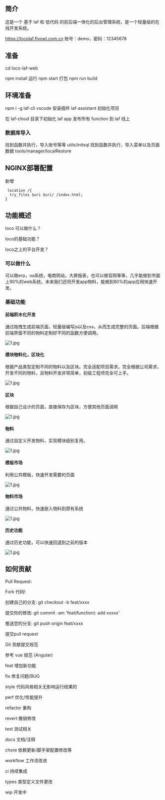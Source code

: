 ## 简介
这是一个 基于 laf 和 低代码 的前后端一体化的后台管理系统，是一个轻量级的在线开发系统。


https://locolaf.flyowl.com.cn
账号：demo，密码：12345678

## 准备

cd loco-laf-web

npm install
运行
npm start
打包
npm run build


## 环境准备

npm i -g laf-cli
vscode 安装插件 laf-assistant
初始化项目

在 laf-cloud 目录下初始化 laf app
发布所有 function 到 laf 线上

### 数据库导入

找到函数并执行，导入账号等等 utils/initsql
找到函数并执行，导入菜单以及页面数据 tools/manager/localRestore


## NGINX部署配置

新增 
```
 location /{
  try_files $uri $uri/ /index.html;
}

```

## 功能概述

loco 可以做什么？

loco的基础功能？

loco之上的平台开发？

### 可以做什么

可以做erp，oa系统，电商网站，大屏报表，也可以做官网等等，几乎能做到市面上90%的web系统，未来我们还将开发app物料，能做到80%的app应用快速开发。

### 基础功能

#### 前端积木化开发

通过拖拽生成前端页面，轻量级编写js以及css，从而生成完整的页面。后端根据前端界面不同的物料定制好不同的函数方便调用。

![1.jpg](https://gitee.com/tianyadg/loco-low-code-backend/raw/master-public/img/Jietu20230324-103942.jpg)
 

#### 模块物料化，区块化
根据产品类型定制不同的物料以及区块。完全适配项目需求。完全根据公司需求，开发不同的物料，且物料开发非常简单，初级工程师完全可上手。

 ![1.jpg]()

#### 区块
根据自己设计的页面，直接保存为区块，方便其他页面调用

 ![1.jpg](https://gitee.com/tianyadg/loco-low-code-backend/raw/master-public/img/Jietu20230324-103942.jpg)

 

#### 物料
通过自定义开发物料，实现模块级别复用。

  ![1.jpg](https://gitee.com/tianyadg/loco-low-code-backend/raw/master-public/img/Jietu20230324-104045.jpg)


#### 模板市场
利用公共模板，快速开发需要的页面

  ![1.jpg](https://gitee.com/tianyadg/loco-low-code-backend/raw/master-public/img/Jietu20230324-104232.jpg)


#### 物料市场
通过公共物料，快速嵌入物料到原有系统

 ![1.jpg](https://gitee.com/tianyadg/loco-low-code-backend/raw/master-public/img/Jietu20230324-104333.jpg)

 #### 历史功能
通过历史功能，可以快速回退到之前的版本

 ![1.jpg](https://gitee.com/tianyadg/loco-low-code-backend/raw/master-public/img/Jietu20230324-104127.jpg)

## 如何贡献
Pull Request:

Fork 代码!

创建自己的分支: git checkout -b feat/xxxx

提交你的修改: git commit -am 'feat(function): add xxxxx'

推送您的分支: git push origin feat/xxxx

提交pull request

Git 贡献提交规范

参考 vue 规范 (Angular)

feat 增加新功能

fix 修复问题/BUG

style 代码风格相关无影响运行结果的

perf 优化/性能提升

refactor 重构

revert 撤销修改

test 测试相关

docs 文档/注释

chore 依赖更新/脚手架配置修改等

workflow 工作流改进

ci 持续集成

types 类型定义文件更改

wip 开发中
